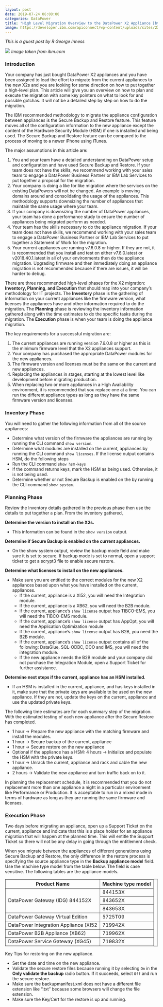 ```yaml
---
layout: post
date: 2019-07-24 06:00:00
categories: DataPower
title: "High Level Migration Overview to the DataPower X2 Appliance [by  R George Inness]"
image: https://developer.ibm.com/apiconnect/wp-content/uploads/sites/23/2018/03/Screen-Shot-2018-03-16-at-3.07.06-PM.png
---
```

*This is a guest post by R George Inness*

![](https://developer.ibm.com/apiconnect/wp-content/uploads/sites/23/2018/03/Screen-Shot-2018-03-16-at-3.07.06-PM.png)
*Image taken from ibm.com*

### Introduction

Your company has just bought DataPower X2 appliances and you have been assigned to lead the effort to migrate from the current appliances to the new X2s and you are looking for some direction on how to put together a high-level plan.  This article will give you an overview on how to plan and execute the migration with some key pointers on what to look for and possible gotchas.  It will not be a detailed step by step on how to do the migration.  

The IBM recommended methodology to migrate the appliance configuration between appliances is the Secure Backup and Restore feature.  This feature moves all of the configuration information to the new appliance except the content of the Hardware Security Module (HSM) if one is installed and being used.  The Secure Backup and Restore feature can be compared to the process of moving to a newer iPhone using iTunes.  

The major assumptions in this article are:

1.	You and your team have a detailed understanding on DataPower setup and configuration and have used Secure Backup and Restore.  If your team does not have the skills, we recommend working with your sales team to engage a DataPower Business Partner or IBM Lab Services to put together a proposal for the migration.
2.	Your company is doing a like for like migration where the services on the existing DataPowers will not be changed.  An example is moving domains around and consolidating the usage of the appliances.  This methodology supports downsizing the number of appliances that maintain the same usage where your team.  
3.	If your company is downsizing the number of DataPower appliances, your team has done a performance study to ensure the number of appliances being migrated perform as needed.
4.	Your team has the skills necessary to do the appliance migration.  If your team does not have skills, we recommend working with your sales team to engage a DataPower Business Partner or IBM Lab Services to put together a Statement of Work for the migration.
5.	Your current appliances are running v7.6.0.8 or higher.  If they are not, it is recommended that you install and test on either v7.6.0.latest or v2018.40.1.latest in all of your environments then do the appliance migration.  Upgrading firmware and then immediately doing an appliance migration is not recommended because if there are issues, it will be harder to debug.

There are three recommended high-level phases for the X2 migration:  **Inventory, Planning, and Execution** that should map into your company’s methodology for IT projects.  The **Inventory** phase is the gathering of information on your current appliances like the firmware version, what licenses the appliances have and other information required to do the migration.  The **Planning** phase is reviewing the inventory information gathered along with the time estimates to do the specific tasks during the migration.  The **Execution** phase is when your team is doing the appliance migration.

The key requirements for a successful migration are:

1.	The current appliances are running version 7.6.0.8 or higher as this is the minimum firmware level that the X2 appliances support.
2.	Your company has purchased the appropriate DataPower modules for the new appliances.
3.	The firmware version and licenses must be the same on the current and new appliances.
4.	Replacing the appliances in stages, starting at the lowest level like development before migrating production.
5.	When replacing two or more appliances in a High Availability environment, it is recommended that you replace one at a time.  You can run the different appliance types as long as they have the same firmware version and licenses.

### Inventory Phase

You will need to gather the following information from all of the source appliances:
*	Determine what version of the firmware the appliances are running by running the CLI command `show version`.
*	Determine what modules are installed on the current, appliances by running the CLI command `show licenses`.  If the license output contains HSM, do the following steps
  * Run the CLI command `show hsm-keys`
  * If the command returns keys, mark the HSM as being used.  Otherwise, it is not being used.
* Determine whether or not Secure Backup is enabled on the by running the CLI command `show system`.

### Planning Phase

Review the Inventory details gathered in the previous phase then use the details to put together a plan.  From the inventory gathered,  

**Determine the version to install on the X2s.**
* This information can be found in the `show version` output.  

**Determine if Secure Backup is enabled on the current appliances.**
* On the show system output, review the backup mode field and make sure it is set to secure.  If backup mode is set to normal, open a support ticket to get a scrypt3 file to enable secure restore.

**Determine what licenses to install on the new appliances.**
* Make sure you are entitled to the correct modules for the new X2 appliances based upon what you have installed on the current, appliances.
  * If the current, appliance is a XI52, you will need the Integration module.
  * If the current, appliance is a XB62, you will need the B2B module.
  * If the current, appliance’s `show license` output has TIBCO-EMS, you will need the TIBCO-EMS module.
  * If the current, appliance’s `show license` output has AppOpt, you will need the Application Optimization module
  * If the current, appliance’s `show license` output has B2B, you need the B2B module.
  * If the current, appliance’s `show license` output contains all of the following:  DataGlue, SQL-ODBC, DCO and IMS, you will need the integration module.
  * If the new appliance needs the B2B module and your company did not purchase the Integration Module, open a Support Ticket for further assistance.

**Determine next steps if the current, appliance has an HSM installed.**
* If an HSM is installed in the current, appliance, and has keys installed in it, make sure that the private keys are available to be used on the new appliance.  If they are not, update the keys on the current, appliance and use the updated private keys.

The following time estimates are for each summary step of the migration.  With the estimated testing of each new appliance after the Secure Restore has completed.

* 1 hour -> Prepare the new appliance with the matching firmware and install the modules.
* 1 hour -> Secure backup of the current, appliance
* 1 hour -> Secure restore on the new appliance
* Optional if the appliance has a HSM:  4 hours -> Initialize and populate the HSM with the private keys.
* 1 hour -> Unrack the current, appliance and rack and cable the new appliance.
* 2 hours -> Validate the new appliance and turn traffic back on to it.

In planning the replacement schedule, it is recommended that you do not replacement more than one appliance a night in a particular environment like Performance or Production.  It is acceptable to run in a mixed mode in terms of hardware as long as they are running the same firmware and licenses.

### Execution Phase

Two days before migrating an appliance, open up a Support Ticket on the current, appliance and indicate that this is a place holder for an appliance migration that will happen at the planned time.  This will entitle the Support Ticket so there will not be any delay in going through the entitlement check.

When you migrate between the appliances of different generations using Secure Backup and Restore, the only difference in the restore process is specifying the source appliance type in the **Backup appliance model** field.  Use the machine type model from the table below.  The field is case sensitive.  The following tables are the appliance models.




<table border="1"><tr><th>Product Name</th><th>Machine type model</th></tr>
<tr><td rowspan="4">DataPower Gateway (IDG)	844152X</td></tr>
	<tr><td>844153X</td></tr>
	<tr><td>843652X</td></tr>
	<tr><td>843653X</td></tr>
<tr><td>DataPower Gateway Virtual Edition</td><td>5725T09</td></tr>
<tr><td>DataPower Integration Appliance (XI52</td><td>719942X</td></tr>
<tr><td>DataPower B2B Appliance (XB62)</td><td>719962X</td></tr>
<tr><td>DataPower Service Gateway (XG45)</td><td>719832X</td></tr>
</table>

Key Tips for restoring on the new appliance.

* Set the date and time on the new appliance.
* Validate the secure restore files because running it by selecting `On` in the **Only validate the backup** radio button.  If it succeeds, select `Off` and run the secure restore.
* Make sure the backupmanifest.xml does not have a different file extension like “.txt” because some browsers will change the file extension.
* Make sure the Key/Cert for the restore is up and running.
